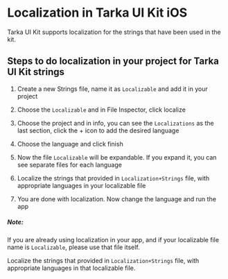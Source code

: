 # Localization in Tarka UI Kit iOS

Tarka UI Kit supports localization for the strings that have been used in the kit.

## Steps to do localization in your project for Tarka UI Kit strings

1. Create a new Strings file, name it as `Localizable` and add it in your project

2. Choose the `Localizable` and in File Inspector, click localize

3. Choose the project and in info, you can see the `Localizations` as the last section, click the + icon to add the desired language 

4. Choose the language and click finish

5. Now the file `Localizable` will be expandable. If you expand it, you can see separate files for each language

6. Localize the strings that provided in `Localization+Strings` file, with appropriate languages in your localizable file

7. You are done with localization. Now change the language and run the app


##### Note:

If you are already using localization in your app, and if your localizable file name is `Localizable`, please use that file itself.

Localize the strings that provided in `Localization+Strings` file, with appropriate languages in that localizable file.
